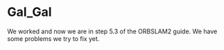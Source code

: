# Gal_Gal
We worked and now we are in step 5.3 of the ORBSLAM2 guide.
We have some problems we try to fix yet.